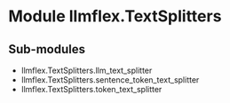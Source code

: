 Module llmflex.TextSplitters
============================

Sub-modules
-----------
* llmflex.TextSplitters.llm_text_splitter
* llmflex.TextSplitters.sentence_token_text_splitter
* llmflex.TextSplitters.token_text_splitter